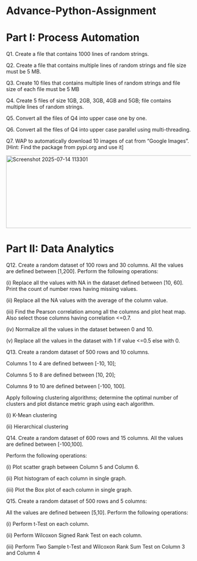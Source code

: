 # Advance-Python-Assignment
# Part I: Process Automation
 Q1.  Create a file that contains 1000 lines of random strings.

 Q2.  Create a file that contains multiple lines of random strings and file size must be 5 MB.

 Q3.  Create 10 files that contains multiple lines of random strings and file size of each file must be 5 MB

 Q4.  Create 5 files of size 1GB, 2GB, 3GB, 4GB and 5GB; file contains multiple lines of random strings.

 Q5.  Convert all the files of Q4 into upper case one by one.

 Q6.  Convert all the files of Q4 into upper case parallel using multi-threading.

 Q7.  WAP to automatically download 10 images of cat from “Google Images”. [Hint: Find the package from pypi.org and use it]

<img width="1007" height="198" alt="Screenshot 2025-07-14 113301" src="https://github.com/user-attachments/assets/a668a26d-a525-4607-93ce-9c0dcd574dc7" />


# Part II: Data Analytics
Q12. Create a random dataset of 100 rows and 30 columns. All the values are defined between [1,200]. Perform the following operations:

(i) Replace all the values with NA in the dataset defined between [10, 60]. Print the count of number rows having missing values.

(ii) Replace all the NA values with the average of the column value.

(iii) Find the Pearson correlation among all the columns and plot heat map. Also select those columns having correlation <=0.7.

(iv) Normalize all the values in the dataset between 0 and 10.

(v) Replace all the values in the dataset with 1 if value <=0.5 else with 0.

Q13. Create a random dataset of 500 rows and 10 columns.

Columns 1 to 4 are defined between [-10, 10];

Columns 5 to 8 are defined between [10, 20];

Columns 9 to 10 are defined between [-100, 100].

Apply following clustering algorithms; determine the optimal number of clusters and plot distance metric graph using each algorithm.

(i) K-Mean clustering

(ii) Hierarchical clustering

Q14. Create a random dataset of 600 rows and 15 columns. All the values are defined between [-100,100].

Perform the following operations:

(i) Plot scatter graph between Column 5 and Column 6.

(ii) Plot histogram of each column in single graph.

(iii) Plot the Box plot of each column in single graph.

Q15. Create a random dataset of 500 rows and 5 columns:

All the values are defined between [5,10]. Perform the following operations:

(i) Perform t-Test on each column.

(ii) Perform Wilcoxon Signed Rank Test on each column.

(iii) Perform Two Sample t-Test and Wilcoxon Rank Sum Test on Column 3 and Column 4
